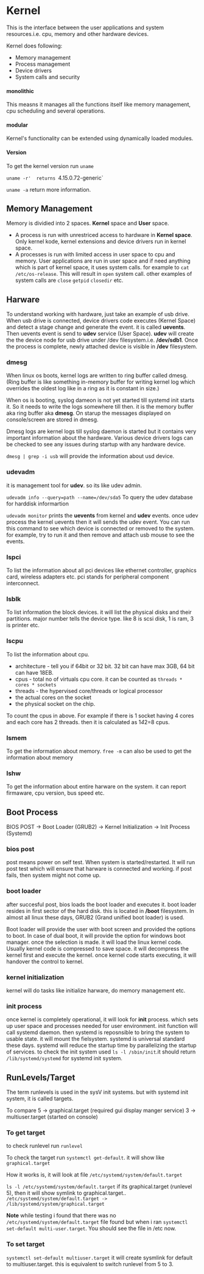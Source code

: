 # Kernel

This is the interface between the user applications and system resources.i.e. cpu, memory and other hardware devices.

Kernel does following:
- Memory management
- Process management
- Device drivers
- System calls and security

#### monolithic
This measns it manages all the functions itself like memory management, cpu scheduling and several operations.

#### modular
Kernel's functionality can be extended using dynamically loaded modules.

#### Version
To get the kernel version run `uname`

`uname -r'  returns `4.15.0.72-generic` 

`uname -a` return more information.

## Memory Management

Memory is dividied into 2 spaces. **Kernel** space and **User** space.
- A process is run with unrestriced access to hardware in **Kernel space**. Only kernel kode, kernel extensions and device drivers run in kernel space.
- A processes is run with limited access in user space to cpu and memory. User applications are run in user space and if need anything which is part of kernel space, it uses system calls. for example to `cat /etc/os-release`. This will result in `open` system call. other examples of system calls are `close` `getpid` `closedir` etc.

## Harware
To understand working with hardware, just take an example of usb drive. When usb drive is connected, device drivers code executes (Kernel Space) and detect a stage change and generate the event. it is called **uevents**. Then uevents event is send to **udev** service (User Space). **udev** will create the the device node for usb drive under /dev filesystem.i.e. **/dev/sdb1**. Once the process is complete, newly attached device is visible in **/dev** filesystem.

### dmesg
When linux os boots, kernel logs are written to ring buffer called dmesg. (Ring buffer is like something in-memory buffer for writing kernel log which overrides the oldest log like in a ring as it is constant in size.)

When os is booting, syslog dameon is not yet started till systemd init starts it. So it needs to write the logs somewhere till then. it is the memory buffer aka ring buffer aka **dmesg**. On starup the messages displayed on console/screen are stored in dmesg.

Dmesg logs are kernel logs till syslog daemon is started but it contains very important information about the hardware. Various device drivers logs can be checked to see any issues during startup with any hardware device.

`dmesg | grep -i usb` will provide the information about usd device.

### udevadm
it is management tool for **udev**. so its like udev admin. 

`udevadm info --query=path --name=/dev/sda5` To query the udev database for harddisk informartion

`udevadm monitor` prints the **uevents** from kernel and **udev** events. once udev process the kernel uevents then it will sends the udev event. You can run this command to see which device is connected or removed to the system. for example, try to run it and then remove and attach usb mouse to see the events.

### lspci
To list the information about all pci devices like ethernet controller, graphics card, wireless adapters etc. pci stands for peripheral component interconnect.

### lsblk
To list information the block devices. it will list the physical disks and their partitions. major number tells the device type. like 8 is scsi disk, 1 is ram, 3 is printer etc. 

### lscpu
To list the information about cpu. 
- architecture - tell you if 64bit or 32 bit. 32 bit can have max 3GB, 64 bit can have 18EB.
- cpus - total no of virtuals cpu core. it can be counted as `threads * cores * sockets`
- threads - the hypervised core/threads or logical processor
- the actual cores on the socket
- the physical socket on the chip.

To count the cpus in above. For example if there is 1 socket having 4 cores and each core has 2 threads. then it is calculated as 1*4*2=8 cpus.

### lsmem
To get the information about memory.
`free -m` can also be used to get the information about memory

### lshw
To get the information about entire harware on the system. it can report firmaware, cpu version, bus speed etc.

## Boot Process
BIOS POST -> Boot Loader (GRUB2) -> Kernel Initialization -> Init Process (Systemd)

### bios post
post means power on self test. When system is started/restarted. It will run post test which will ensure that harware is connected and working. if post fails, then system might not come up.

### boot loader
after succesful post, bios loads the boot loader and executes it. boot loader resides in first sector of the hard disk. this is located in **/boot** filesystem. In almost all linux these days, GRUB2 (Grand unified boot loader) is used.

Boot loader will provide the user with boot screen and provided the options to boot. In case of dual boot, it will provide the option for windows boot manager. once the selection is made. it will load the linux kernel code. Usually kernel code is compressed to save space. it will decompress the kernel first and execute the kernel. once kernel code starts executing, it will handover the control to kernel.

### kernel initialization
kernel will do tasks like initialize harware, do memory management etc.

### init process
once kernel is completely operational, it will look for **init** process. which sets up user space and processes needed for user environment. init function will call systemd daemon. then systemd is reposnsible to bring the system to usable state. it will mount the fielsystem. systemd is universal standard these days. systemd will reduce the startup time by parallelizing the startup of services. to check the init system used `ls -l /sbin/init`.it should return `/lib/systemd/systemd` for systemd init system.


## RunLevels/Target
The term runlevels is used in the sysV init systems. but with systemd init system, it is called targets.

To compare
 5 -> graphical.target  (required gui display manger service)
 3 -> multiuser.target  (started on console)


### To get target
to check runlevel  run `runlevel`

To check the target run `systemctl get-default`. it will show like `graphical.target`

How it works is, it will look at file `/etc/systemd/system/default.target`

`ls -l /etc/systemd/system/default.target`
if its graphical.target (runlevel 5), then it will show symlink to graphical.target.. `/etc/systemd/system/default.target -> /lib/systemd/system/graphical.target`

**Note**  while testing i found that there was no `/etc/systemd/system/default.target` file found but when i ran `systemctl set-default multi-user.target`. You should see the file in /etc now.

### To set target
`systemctl set-default multiuser.target`
 it will create sysmlink for default to multiuser.target. this is equivalent to switch runlevel from 5 to 3.
